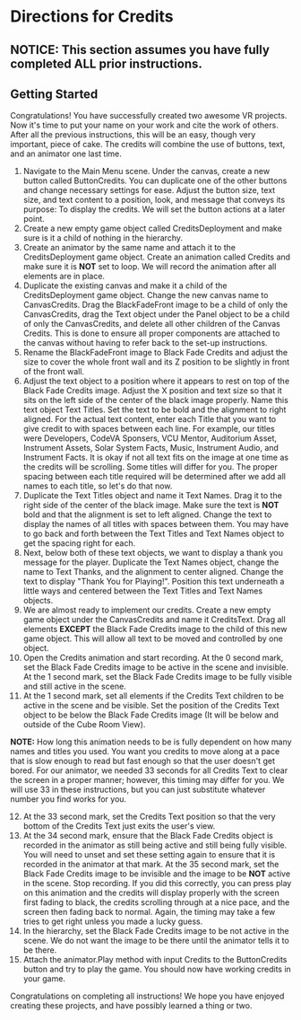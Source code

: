 # Directions for Credits

## __NOTICE: This section assumes you have fully completed ALL prior instructions.__

## Getting Started
Congratulations! You have successfully created two awesome VR projects. Now it's time to put your name on your work and cite the work of others. After all the previous instructions, this will be an easy, though very important, piece of cake. The credits will combine the use of buttons, text, and an animator one last time.

1. Navigate to the Main Menu scene. Under the canvas, create a new button called ButtonCredits. You can duplicate one of the other buttons and change necessary settings for ease. Adjust the button size, text size, and text content to a position, look, and message that conveys its purpose: To display the credits. We will set the button actions at a later point.
2. Create a new empty game object called CreditsDeployment and make sure is it a child of nothing in the hierarchy.
3. Create an animator by the same name and attach it to the CreditsDeployment game object. Create an animation called Credits and make sure it is <b>NOT</b> set to loop. We will record the animation after all elements are in place.
4. Duplicate the existing canvas and make it a child of the CreditsDeployment game object. Change the new canvas name to CanvasCredits. Drag the BlackFadeFront image to be a child of only the CanvasCredits, drag the Text object under the Panel object to be a child of only the CanvasCredits, and delete all other children of the Canvas Credits. This is done to ensure all proper components are attached to the canvas without having to refer back to the set-up instructions.
5. Rename the BlackFadeFront image to Black Fade Credits and adjust the size to cover the whole front wall and its Z position to be slightly in front of the front wall.
6. Adjust the text object to a position where it appears to rest on top of the Black Fade Credits image. Adjust the X position and text size so that it sits on the left side of the center of the black image properly. Name this text object Text Titles. Set the text to be bold and the alignment to right aligned. For the actual text content, enter each Title that you want to give credit to with spaces between each line. For example, our titles were Developers, CodeVA Sponsers, VCU Mentor, Auditorium Asset, Instrument Assets, Solar System Facts, Music, Instrument Audio, and Instrument Facts. It is okay if not all text fits on the image at one time as the credits will be scrolling. Some titles will differ for you. The proper spacing between each title required will be determined after we add all names to each title, so let's do that now.
7. Duplicate the Text Titles object and name it Text Names. Drag it to the right side of the center of the black image. Make sure the text is <b>NOT</b> bold and that the alignment is set to left aligned. Change the text to display the names of all titles with spaces between them. You may have to go back and forth between the Text Titles and Text Names object to get the spacing right for each.
8. Next, below both of these text objects, we want to display a thank you message for the player. Duplicate the Text Names object, change the name to Text Thanks, and the alignment to center aligned. Change the text to display "Thank You for Playing!". Position this text underneath a little ways and centered between the Text Titles and Text Names objects. 
9. We are almost ready to implement our credits. Create a new empty game object under the CanvasCredits and name it CreditsText. Drag all elements <b>EXCEPT</b> the Black Fade Credits image to the child of this new game object. This will allow all text to be moved and controlled by one object.
10. Open the Credits animation and start recording. At the 0 second mark, set the Black Fade Credits image to be active in the scene and invisible. At the 1 second mark, set the Black Fade Credits image to be fully visible and still active in the scene. 
11. At the 1 second mark, set all elements if the Credits Text children to be active in the scene and be visible. Set the position of the Credits Text object to be below the Black Fade Credits image (It will be below and outside of the Cube Room View). </br>

<b>NOTE:</b> How long this animation needs to be is fully dependent on how many names and titles you used. You want you credits to move along at a pace that is slow enough to read but fast enough so that the user doesn't get bored. For our animator, we needed 33 seconds for all Credits Text to clear the screen in a proper manner; however, this timing may differ for you. We will use 33 in these instructions, but you can just substitute whatever number you find works for you. </br>

12. At the 33 second mark, set the Credits Text position so that the very bottom of the Credits Text just exits the user's view.
13. At the 34 second mark, ensure that the Black Fade Credits object is recorded in the animator as still being active and still being fully visible. You will need to unset and set these setting again to ensure that it is recorded in the animator at that mark. At the 35 second mark, set the Black Fade Credits image to be invisible and the image to be <b>NOT</b> active in the scene. Stop recording. If you did this correctly, you can press play on this animation and the credits will display properly with the screen first fading to black, the credits scrolling through at a nice pace, and the screen then fading back to normal. Again, the timing may take a few tries to get right unless you made a lucky guess.
14. In the hierarchy, set the Black Fade Credits image to be not active in the scene. We do not want the image to be there until the animator tells it to be there.
15. Attach the animator.Play method with input Credits to the ButtonCredits button and try to play the game. You should now have working credits in your game. </br>

Congratulations on completing all instructions! We hope you have enjoyed creating these projects, and have possibly learned a thing or two. 
